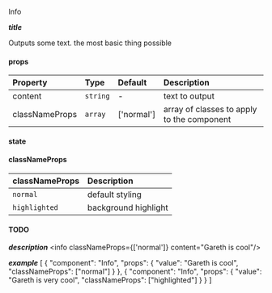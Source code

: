 Info

*****title*****

Outputs some text. the most basic thing possible


#### props
|Property				|	Type			|	Default		|	Description
:-----------------------|:--------------|:--------------|:--------------------------------
content					|	`string`	|	-	| text to output
classNameProps	|	`array`		| ['normal']	|	array of classes to apply to the component

#### state

#### classNameProps
|classNameProps		|	Description
:-----------------|:--------------------------------
`normal`					| default styling 
`highlighted`			| background highlight


#### TODO


*****description*****
<info classNameProps={['normal']} content="Gareth is cool"/>

*****example*****
[
{
	"component": "Info",
	"props": {
		"value": "Gareth is cool",
		"classNameProps": ["normal"]
	}
},
{
	"component": "Info",
	"props": {
		"value": "Gareth is very cool",
		"classNameProps": ["highlighted"]
	}
}
]
